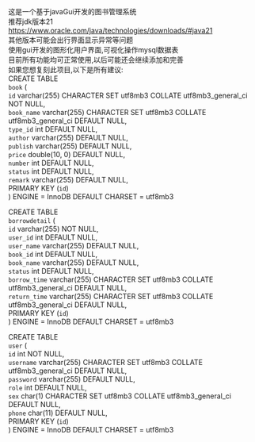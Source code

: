 这是一个基于javaGui开发的图书管理系统  
推荐jdk版本21  
https://www.oracle.com/java/technologies/downloads/#java21  
其他版本可能会出行界面显示异常等问题  
使用gui开发的图形化用户界面,可视化操作mysql数据表  
目前所有功能均可正常使用,以后可能还会继续添加和完善  
如果您想复刻此项目,以下是所有建议:  
CREATE TABLE  
    `book` (  
        `id` varchar(255) CHARACTER SET utf8mb3 COLLATE utf8mb3_general_ci NOT NULL,  
        `book_name` varchar(255) CHARACTER SET utf8mb3 COLLATE utf8mb3_general_ci DEFAULT NULL,  
        `type_id` int DEFAULT NULL,  
        `author` varchar(255) DEFAULT NULL,  
        `publish` varchar(255) DEFAULT NULL,  
        `price` double(10, 0) DEFAULT NULL,  
        `number` int DEFAULT NULL,  
        `status` int DEFAULT NULL,  
        `remark` varchar(255) DEFAULT NULL,  
        PRIMARY KEY (`id`)  
    ) ENGINE = InnoDB DEFAULT CHARSET = utf8mb3  
  
CREATE TABLE  
    `borrowdetail` (  
        `id` varchar(255) NOT NULL,  
        `user_id` int DEFAULT NULL,  
        `user_name` varchar(255) DEFAULT NULL,  
        `book_id` int DEFAULT NULL,  
        `book_name` varchar(255) DEFAULT NULL,  
        `status` int DEFAULT NULL,  
        `borrow_time` varchar(255) CHARACTER SET utf8mb3 COLLATE utf8mb3_general_ci DEFAULT NULL,  
        `return_time` varchar(255) CHARACTER SET utf8mb3 COLLATE utf8mb3_general_ci DEFAULT NULL,  
        PRIMARY KEY (`id`)  
    ) ENGINE = InnoDB DEFAULT CHARSET = utf8mb3  
  
CREATE TABLE  
    `user` (  
        `id` int NOT NULL,  
        `username` varchar(255) CHARACTER SET utf8mb3 COLLATE utf8mb3_general_ci DEFAULT NULL,  
        `password` varchar(255) DEFAULT NULL,  
        `role` int DEFAULT NULL,  
        `sex` char(1) CHARACTER SET utf8mb3 COLLATE utf8mb3_general_ci DEFAULT NULL,  
        `phone` char(11) DEFAULT NULL,  
        PRIMARY KEY (`id`)  
    ) ENGINE = InnoDB DEFAULT CHARSET = utf8mb3  